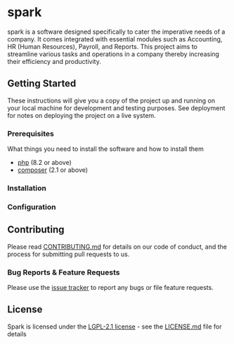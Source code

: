 # spark

spark is a software designed specifically to cater the imperative needs of a company. 
It comes integrated with essential modules such as Accounting, HR (Human Resources), Payroll, and Reports. 
This project aims to streamline various tasks and operations in a company
thereby increasing their efficiency and productivity.

## Getting Started

These instructions will give you a copy of the project up and running on
your local machine for development and testing purposes. See deployment
for notes on deploying the project on a live system.

### Prerequisites
What things you need to install the software and how to install them

- [php](https://github.com/php) (8.2 or above)
- [composer](https://getcomposer.org/) (2.1 or above)

### Installation

### Configuration

## Contributing

Please read [CONTRIBUTING.md](CONTRIBUTING.md) for details on our code
of conduct, and the process for submitting pull requests to us.

### Bug Reports & Feature Requests
Please use the [issue tracker](https://github.com/openstarslab/spark/issues) to report any bugs or file feature requests.

## License

Spark is licensed under the [LGPL-2.1 license](LICENSE.md) - see the [LICENSE.md](LICENSE.md) file for
details